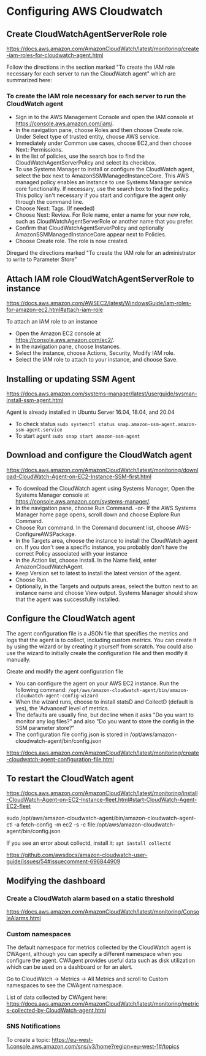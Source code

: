 # Configuring AWS Cloudwatch

## Create CloudWatchAgentServerRole role

https://docs.aws.amazon.com/AmazonCloudWatch/latest/monitoring/create-iam-roles-for-cloudwatch-agent.html

Follow the directions in the section marked "To create the IAM role necessary for each server to run the CloudWatch agent" which are summarized here:

### To create the IAM role necessary for each server to run the CloudWatch agent

- Sign in to the AWS Management Console and open the IAM console at https://console.aws.amazon.com/iam/.
- In the navigation pane, choose Roles and then choose Create role. Under Select type of trusted entity, choose AWS service. 
- Immediately under Common use cases, choose EC2,and then choose Next: Permissions.
- In the list of policies, use the search box to find the CloudWatchAgentServerPolicy and select its checkbox. 
- To use Systems Manager to install or configure the CloudWatch agent, select the box next to AmazonSSMManagedInstanceCore. This AWS managed policy enables an instance to use Systems Manager service core functionality. If necessary, use the search box to find the policy. This policy isn't necessary if you start and configure the agent only through the command line.
- Choose Next: Tags. (If needed)
- Choose Next: Review. For Role name, enter a name for your new role, such as CloudWatchAgentServerRole or another name that you prefer.
- Confirm that CloudWatchAgentServerPolicy and optionally AmazonSSMManagedInstanceCore appear next to Policies.
- Choose Create role. The role is now created.

Diregard the directions marked "To create the IAM role for an administrator to write to Parameter Store"

## Attach IAM role CloudWatchAgentServerRole to instance
https://docs.aws.amazon.com/AWSEC2/latest/WindowsGuide/iam-roles-for-amazon-ec2.html#attach-iam-role

To attach an IAM role to an instance
- Open the Amazon EC2 console at https://console.aws.amazon.com/ec2/.
- In the navigation pane, choose Instances.
- Select the instance, choose Actions, Security, Modify IAM role.
- Select the IAM role to attach to your instance, and choose Save.

## Installing or updating SSM Agent
https://docs.aws.amazon.com/systems-manager/latest/userguide/sysman-install-ssm-agent.html

Agent is already installed in Ubuntu Server 16.04, 18.04, and 20.04
- To check status `sudo systemctl status snap.amazon-ssm-agent.amazon-ssm-agent.service`
- To start agent `sudo snap start amazon-ssm-agent`

## Download and configure the CloudWatch agent
https://docs.aws.amazon.com/AmazonCloudWatch/latest/monitoring/download-CloudWatch-Agent-on-EC2-Instance-SSM-first.html

- To download the CloudWatch agent using Systems Manager, Open the Systems Manager console at https://console.aws.amazon.com/systems-manager/.
- In the navigation pane, choose Run Command. -or- If the AWS Systems Manager home page opens, scroll down and choose Explore Run Command.
- Choose Run command. In the Command document list, choose AWS-ConfigureAWSPackage.
- In the Targets area, choose the instance to install the CloudWatch agent on. If you don't see a specific instance, you probably don't have the correct Policy associated with your instance
- In the Action list, choose Install. In the Name field, enter AmazonCloudWatchAgent.
- Keep Version set to latest to install the latest version of the agent.
- Choose Run.
- Optionally, in the Targets and outputs areas, select the button next to an instance name and choose View output. Systems Manager should show that the agent was successfully installed.

## Configure the CloudWatch agent

The agent configuration file is a JSON file that specifies the metrics and logs that the agent is to collect, including custom metrics. You can create it by using the wizard or by creating it yourself from scratch. You could also use the wizard to initially create the configuration file and then modify it manually.

Create and modify the agent configuration file
- You can configure the agent on your AWS EC2 instance. Run the following command: `/opt/aws/amazon-cloudwatch-agent/bin/amazon-cloudwatch-agent-config-wizard`
- When the wizard runs, choose to install statsD and CollectD (default is yes),  the 'Advanced' level of metrics. 
- The defaults are usually fine, but decline when it asks "Do you want to monitor any log files?" and also "Do you want to store the config in the SSM parameter store?"
- The configuration file config.json is stored in /opt/aws/amazon-cloudwatch-agent/bin/config.json 

https://docs.aws.amazon.com/AmazonCloudWatch/latest/monitoring/create-cloudwatch-agent-configuration-file.html

## To restart the CloudWatch agent

https://docs.aws.amazon.com/AmazonCloudWatch/latest/monitoring/install-CloudWatch-Agent-on-EC2-Instance-fleet.html#start-CloudWatch-Agent-EC2-fleet

sudo /opt/aws/amazon-cloudwatch-agent/bin/amazon-cloudwatch-agent-ctl -a fetch-config -m ec2 -s -c file:/opt/aws/amazon-cloudwatch-agent/bin/config.json

If you see an error about collectd, install it: `apt install collectd`

https://github.com/awsdocs/amazon-cloudwatch-user-guide/issues/54#issuecomment-696844909

## Modifying the dashboard

### Create a CloudWatch alarm based on a static threshold
https://docs.aws.amazon.com/AmazonCloudWatch/latest/monitoring/ConsoleAlarms.html

### Custom namespaces

The default namespace for metrics collected by the CloudWatch agent is CWAgent, although you can specify a different namespace when you configure the agent. CWAgent provides useful data such as disk utilization which can be used on a dashboard or for an alert.

Go to CloudWatch -> Metrics -> All Metrics and scroll to Custom namespaces to see the CWAgent namespace.

List of data collected by CWAgent here: https://docs.aws.amazon.com/AmazonCloudWatch/latest/monitoring/metrics-collected-by-CloudWatch-agent.html

### SNS Notifications

To create a topic: https://eu-west-1.console.aws.amazon.com/sns/v3/home?region=eu-west-1#/topics


